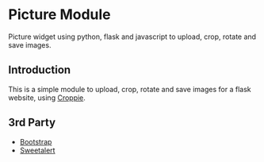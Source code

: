 # Picture Module
Picture widget using python, flask and javascript to upload, crop, rotate and save images.

## Introduction
This is a simple module to upload, crop, rotate and save images for a flask website, using [Croppie](https://github.com/foliotek/croppie).

## 3rd Party
- [Bootstrap](https://getbootstrap.com/)
- [Sweetalert](https://sweetalert.js.org/)